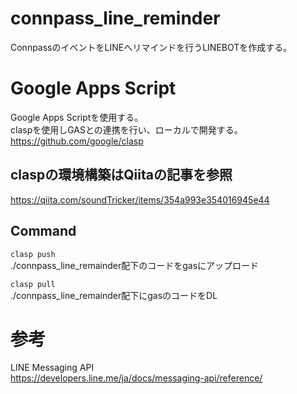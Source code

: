 # connpass_line_reminder
ConnpassのイベントをLINEへリマインドを行うLINEBOTを作成する。

# Google Apps Script
Google Apps Scriptを使用する。  
claspを使用しGASとの連携を行い、ローカルで開発する。
https://github.com/google/clasp

## claspの環境構築はQiitaの記事を参照
https://qiita.com/soundTricker/items/354a993e354016945e44

## Command
` clasp push  `  
./connpass_line_remainder配下のコードをgasにアップロード
  
` clasp pull  `  
./connpass_line_remainder配下にgasのコードをDL

# 参考
LINE Messaging API  
https://developers.line.me/ja/docs/messaging-api/reference/